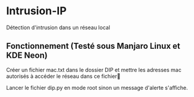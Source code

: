 # Intrusion-IP

Détection d'intrusion dans un réseau local

## Fonctionnement (Testé sous Manjaro Linux et KDE Neon)

Créer un fichier mac.txt dans le dossier DIP et mettre les adresses mac autorisés à accéder le réseau dans ce fichier👊

Lancer le fichier dip.py en mode root sinon un message d'alerte s'affiche.
